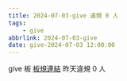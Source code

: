 ```yaml
---
title: 2024-07-03-give 違規 0 人
tags:
    - give
abbrlink: 2024-07-03-give
date: give-2024-07-03 12:00:00
---
```

give 板 [板規連結](https://www.ptt.cc/bbs/give/M.1612495900.A.C32.html)
昨天違規 0 人

